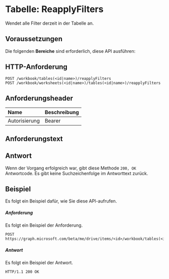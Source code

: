 # <a name="table-reapplyfilters"></a>Tabelle: ReapplyFilters

Wendet alle Filter derzeit in der Tabelle an.
## <a name="prerequisites"></a>Voraussetzungen
Die folgenden **Bereiche** sind erforderlich, diese API ausführen: 
## <a name="http-request"></a>HTTP-Anforderung
<!-- { "blockType": "ignored" } -->
```http
POST /workbook/tables(<id|name>)/reapplyFilters
POST /workbook/worksheets(<id|name>)/tables(<id|name>)/reapplyFilters

```
## <a name="request-headers"></a>Anforderungsheader
| Name       | Beschreibung|
|:---------------|:----------|
| Autorisierung  | Bearer<code>|


## <a name="request-body"></a>Anforderungstext

## <a name="response"></a>Antwort
Wenn der Vorgang erfolgreich war, gibt diese Methode `200, OK` Antwortcode. Es gibt keine Suchzeichenfolge im Antworttext zurück.

## <a name="example"></a>Beispiel
Es folgt ein Beispiel dafür, wie Sie diese API-aufrufen.
##### <a name="request"></a>Anforderung
Es folgt ein Beispiel der Anforderung.
<!-- {
  "blockType": "request",
  "name": "table_reapplyfilters"
}-->
```http
POST https://graph.microsoft.com/beta/me/drive/items/<id>/workbook/tables(<id|name>)/reapplyFilters
```

##### <a name="response"></a>Antwort
Es folgt ein Beispiel der Antwort. 
<!-- {
  "blockType": "response",
  "truncated": true,
  "@odata.type": "microsoft.graph.none"
} -->
```http
HTTP/1.1 200 OK
```

<!-- uuid: 8fcb5dbc-d5aa-4681-8e31-b001d5168d79
2015-10-25 14:57:30 UTC -->
<!-- {
  "type": "#page.annotation",
  "description": "Table: reapplyFilters",
  "keywords": "",
  "section": "documentation",
  "tocPath": ""
}-->